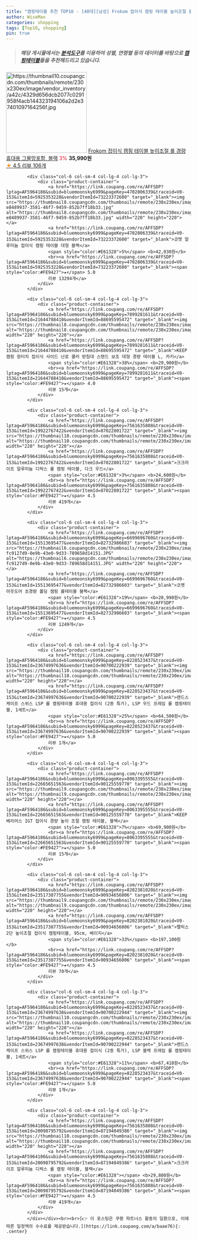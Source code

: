 ```yaml
---
title: "캠핑테이블 추천 TOP10 - [40대][남성] Frokom 접이식 캠핑 테이블 높이조절 롤 경량 휴대용 그물망포함, 블랙"
author: WiseMan
categories: shopping
tags: [Top10, shopping]
pin: true
---
```


> ##### 해당 게시물에서는 [**분석도구**](https://itemscout.io/)를 이용하여 **성별**, **연령별** 등의 데이터를 바탕으로 [**캠핑테이블**](https://link.coupang.com/a/baae76)들을 추천해드리고 있습니다.
<div class="container"><div class="row">
            <div class="col-6 col-sm-4 col-lg-4 col-lg-3">
                <div class="product-container">
                    <a href="https://link.coupang.com/re/AFFSDP?lptag=AF5964186&subid=bluemoonsky6999&pageKey=8054899359&traceid=V0-153&itemId=22603638649&vendorItemId=89645327721" target="_blank"><img src="https://thumbnail10.coupangcdn.com/thumbnails/remote/230x230ex/image/vendor_inventory/a42c/4329d656dcb2077c0291958f4acb144323194106a2d2e37401097164256f.jpg" alt="https://thumbnail10.coupangcdn.com/thumbnails/remote/230x230ex/image/vendor_inventory/a42c/4329d656dcb2077c0291958f4acb144323194106a2d2e37401097164256f.jpg" width="220" height="220"></a>
                    <a href="https://link.coupang.com/re/AFFSDP?lptag=AF5964186&subid=bluemoonsky6999&pageKey=8054899359&traceid=V0-153&itemId=22603638649&vendorItemId=89645327721" target="_blank">Frokom 접이식 캠핑 테이블 높이조절 롤 경량 휴대용 그물망포함, 블랙</a>
                    <span style="color:#E61328">3%</span> <b>35,990원</b>
                    <br><a href="https://link.coupang.com/re/AFFSDP?lptag=AF5964186&subid=bluemoonsky6999&pageKey=8054899359&traceid=V0-153&itemId=22603638649&vendorItemId=89645327721" target="_blank"><span style="color:#FE9427">★</span> 4.5
                    리뷰 106개</a>
                </div>
            </div>
            
            <div class="col-6 col-sm-4 col-lg-4 col-lg-3">
                <div class="product-container">
                    <a href="https://link.coupang.com/re/AFFSDP?lptag=AF5964186&subid=bluemoonsky6999&pageKey=4702806339&traceid=V0-153&itemId=5925353228&vendorItemId=73223372600" target="_blank"><img src="https://thumbnail8.coupangcdn.com/thumbnails/remote/230x230ex/image/retail/images/261057182673042-e8489937-3581-46f7-9459-852b7ff18b33.jpg" alt="https://thumbnail8.coupangcdn.com/thumbnails/remote/230x230ex/image/retail/images/261057182673042-e8489937-3581-46f7-9459-852b7ff18b33.jpg" width="220" height="220"></a>
                    <a href="https://link.coupang.com/re/AFFSDP?lptag=AF5964186&subid=bluemoonsky6999&pageKey=4702806339&traceid=V0-153&itemId=5925353228&vendorItemId=73223372600" target="_blank">코멧 알루미늄 접이식 캠핑 테이블 대형 블랙</a>
                    <span style="color:#E61328">5%</span> <b>42,030원</b>
                    <br><a href="https://link.coupang.com/re/AFFSDP?lptag=AF5964186&subid=bluemoonsky6999&pageKey=4702806339&traceid=V0-153&itemId=5925353228&vendorItemId=73223372600" target="_blank"><span style="color:#FE9427">★</span> 5.0
                    리뷰 13294개</a>
                </div>
            </div>
            
            <div class="col-6 col-sm-4 col-lg-4 col-lg-3">
                <div class="product-container">
                    <a href="https://link.coupang.com/re/AFFSDP?lptag=AF5964186&subid=bluemoonsky6999&pageKey=7899281611&traceid=V0-153&itemId=21644788410&vendorItemId=88695595472" target="_blank"><img src="https://thumbnail8.coupangcdn.com/thumbnails/remote/230x230ex/image/vendor_inventory/5271/7d0d823712c6b5e1b0ffb19ff6f555f4bae46b17ac2d547d9442112291f3.jpg" alt="https://thumbnail8.coupangcdn.com/thumbnails/remote/230x230ex/image/vendor_inventory/5271/7d0d823712c6b5e1b0ffb19ff6f555f4bae46b17ac2d547d9442112291f3.jpg" width="220" height="220"></a>
                    <a href="https://link.coupang.com/re/AFFSDP?lptag=AF5964186&subid=bluemoonsky6999&pageKey=7899281611&traceid=V0-153&itemId=21644788410&vendorItemId=88695595472" target="_blank">KEEP 캠핑 원터치 접이식 사이드 난로 쿨러 받침대 스탠드 보조 대형 경량 테이블 L, 카키</a>
                    <span style="color:#E61328">38%</span> <b>29,900원</b>
                    <br><a href="https://link.coupang.com/re/AFFSDP?lptag=AF5964186&subid=bluemoonsky6999&pageKey=7899281611&traceid=V0-153&itemId=21644788410&vendorItemId=88695595472" target="_blank"><span style="color:#FE9427">★</span> 4.0
                    리뷰 15개</a>
                </div>
            </div>
            
            <div class="col-6 col-sm-4 col-lg-4 col-lg-3">
                <div class="product-container">
                    <a href="https://link.coupang.com/re/AFFSDP?lptag=AF5964186&subid=bluemoonsky6999&pageKey=7561635808&traceid=V0-153&itemId=19922767422&vendorItemId=87022801722" target="_blank"><img src="https://thumbnail10.coupangcdn.com/thumbnails/remote/230x230ex/image/vendor_inventory/7a2e/8398e84b6c2b0a934ca1142ef95699bd736f2ea7e7d292f7397128ae9b22.jpg" alt="https://thumbnail10.coupangcdn.com/thumbnails/remote/230x230ex/image/vendor_inventory/7a2e/8398e84b6c2b0a934ca1142ef95699bd736f2ea7e7d292f7397128ae9b22.jpg" width="220" height="220"></a>
                    <a href="https://link.coupang.com/re/AFFSDP?lptag=AF5964186&subid=bluemoonsky6999&pageKey=7561635808&traceid=V0-153&itemId=19922767422&vendorItemId=87022801722" target="_blank">크크라이프 알루미늄 디럭스 롤 캠핑 테이블, 다크 우드</a>
                    <span style="color:#E61328">3%</span> <b>24,600원</b>
                    <br><a href="https://link.coupang.com/re/AFFSDP?lptag=AF5964186&subid=bluemoonsky6999&pageKey=7561635808&traceid=V0-153&itemId=19922767422&vendorItemId=87022801722" target="_blank"><span style="color:#FE9427">★</span> 4.5
                    리뷰 419개</a>
                </div>
            </div>
            
            <div class="col-6 col-sm-4 col-lg-4 col-lg-3">
                <div class="product-container">
                    <a href="https://link.coupang.com/re/AFFSDP?lptag=AF5964186&subid=bluemoonsky6999&pageKey=6699696760&traceid=V0-153&itemId=15513695477&vendorItemId=82732986603" target="_blank"><img src="https://thumbnail6.coupangcdn.com/thumbnails/remote/230x230ex/image/retail/images/5993213063399708-fc9127d9-0e9b-43e0-9d33-789658d14151.JPG" alt="https://thumbnail6.coupangcdn.com/thumbnails/remote/230x230ex/image/retail/images/5993213063399708-fc9127d9-0e9b-43e0-9d33-789658d14151.JPG" width="220" height="220"></a>
                    <a href="https://link.coupang.com/re/AFFSDP?lptag=AF5964186&subid=bluemoonsky6999&pageKey=6699696760&traceid=V0-153&itemId=15513695477&vendorItemId=82732986603" target="_blank">코멧 아웃도어 초경량 폴딩 캠핑 롤테이블 블랙</a>
                    <span style="color:#E61328">19%</span> <b>20,990원</b>
                    <br><a href="https://link.coupang.com/re/AFFSDP?lptag=AF5964186&subid=bluemoonsky6999&pageKey=6699696760&traceid=V0-153&itemId=15513695477&vendorItemId=82732986603" target="_blank"><span style="color:#FE9427">★</span> 4.5
                    리뷰 1249개</a>
                </div>
            </div>
            
            <div class="col-6 col-sm-4 col-lg-4 col-lg-3">
                <div class="product-container">
                    <a href="https://link.coupang.com/re/AFFSDP?lptag=AF5964186&subid=bluemoonsky6999&pageKey=8228523437&traceid=V0-153&itemId=23674997636&vendorItemId=90700222939" target="_blank"><img src="https://thumbnail10.coupangcdn.com/thumbnails/remote/230x230ex/image/vendor_inventory/1888/8dfa290fcbb1a37f4a27ae67e1a221136936368f19eb2da1b01c39bf72f1.jpg" alt="https://thumbnail10.coupangcdn.com/thumbnails/remote/230x230ex/image/vendor_inventory/1888/8dfa290fcbb1a37f4a27ae67e1a221136936368f19eb2da1b01c39bf72f1.jpg" width="220" height="220"></a>
                    <a href="https://link.coupang.com/re/AFFSDP?lptag=AF5964186&subid=bluemoonsky6999&pageKey=8228523437&traceid=V0-153&itemId=23674997636&vendorItemId=90700222939" target="_blank">랜드스케이프 스위스 LSP 롤 캠핑테이블 휴대용 접이식 (2종 특가), LSP 우드 프레임 롤 캠핑테이블, 1세트</a>
                    <span style="color:#E61328">25%</span> <b>64,500원</b>
                    <br><a href="https://link.coupang.com/re/AFFSDP?lptag=AF5964186&subid=bluemoonsky6999&pageKey=8228523437&traceid=V0-153&itemId=23674997636&vendorItemId=90700222939" target="_blank"><span style="color:#FE9427">★</span> 5.0
                    리뷰 1개</a>
                </div>
            </div>
            
            <div class="col-6 col-sm-4 col-lg-4 col-lg-3">
                <div class="product-container">
                    <a href="https://link.coupang.com/re/AFFSDP?lptag=AF5964186&subid=bluemoonsky6999&pageKey=8063395555&traceid=V0-153&itemId=22665651563&vendorItemId=90125559770" target="_blank"><img src="https://thumbnail9.coupangcdn.com/thumbnails/remote/230x230ex/image/vendor_inventory/6c95/6e9c09d6ee7859e05e972590b7aa24163163b9c4901bf0513ac1fa21ce77.jpg" alt="https://thumbnail9.coupangcdn.com/thumbnails/remote/230x230ex/image/vendor_inventory/6c95/6e9c09d6ee7859e05e972590b7aa24163163b9c4901bf0513ac1fa21ce77.jpg" width="220" height="220"></a>
                    <a href="https://link.coupang.com/re/AFFSDP?lptag=AF5964186&subid=bluemoonsky6999&pageKey=8063395555&traceid=V0-153&itemId=22665651563&vendorItemId=90125559770" target="_blank">KEEP 베리어스 IGT 접이식 경량 높이 조절 캠핑 테이블, 블랙</a>
                    <span style="color:#E61328">7%</span> <b>69,900원</b>
                    <br><a href="https://link.coupang.com/re/AFFSDP?lptag=AF5964186&subid=bluemoonsky6999&pageKey=8063395555&traceid=V0-153&itemId=22665651563&vendorItemId=90125559770" target="_blank"><span style="color:#FE9427">★</span> 5.0
                    리뷰 15개</a>
                </div>
            </div>
            
            <div class="col-6 col-sm-4 col-lg-4 col-lg-3">
                <div class="product-container">
                    <a href="https://link.coupang.com/re/AFFSDP?lptag=AF5964186&subid=bluemoonsky6999&pageKey=8202381020&traceid=V0-153&itemId=23517387755&vendorItemId=90934656006" target="_blank"><img src="https://thumbnail9.coupangcdn.com/thumbnails/remote/230x230ex/image/vendor_inventory/5ba8/a38db0b8937df58c87e8cd04debeda1ded2b244a47ce983f343005faeb77.jpg" alt="https://thumbnail9.coupangcdn.com/thumbnails/remote/230x230ex/image/vendor_inventory/5ba8/a38db0b8937df58c87e8cd04debeda1ded2b244a47ce983f343005faeb77.jpg" width="220" height="220"></a>
                    <a href="https://link.coupang.com/re/AFFSDP?lptag=AF5964186&subid=bluemoonsky6999&pageKey=8202381020&traceid=V0-153&itemId=23517387755&vendorItemId=90934656006" target="_blank">펠빅스 2단 높이조절 접이식 캠핑테이블, 95cm, 베이지</a>
                    <span style="color:#E61328">33%</span> <b>197,100원</b>
                    <br><a href="https://link.coupang.com/re/AFFSDP?lptag=AF5964186&subid=bluemoonsky6999&pageKey=8202381020&traceid=V0-153&itemId=23517387755&vendorItemId=90934656006" target="_blank"><span style="color:#FE9427">★</span> 4.5
                    리뷰 70개</a>
                </div>
            </div>
            
            <div class="col-6 col-sm-4 col-lg-4 col-lg-3">
                <div class="product-container">
                    <a href="https://link.coupang.com/re/AFFSDP?lptag=AF5964186&subid=bluemoonsky6999&pageKey=8228523437&traceid=V0-153&itemId=23674997638&vendorItemId=90700222944" target="_blank"><img src="https://thumbnail10.coupangcdn.com/thumbnails/remote/230x230ex/image/vendor_inventory/6283/a0d2404b5119b6316ce68ef706444d46e3585b24b54f4ffa5ada8265857f.jpg" alt="https://thumbnail10.coupangcdn.com/thumbnails/remote/230x230ex/image/vendor_inventory/6283/a0d2404b5119b6316ce68ef706444d46e3585b24b54f4ffa5ada8265857f.jpg" width="220" height="220"></a>
                    <a href="https://link.coupang.com/re/AFFSDP?lptag=AF5964186&subid=bluemoonsky6999&pageKey=8228523437&traceid=V0-153&itemId=23674997638&vendorItemId=90700222944" target="_blank">랜드스케이프 스위스 LSP 롤 캠핑테이블 휴대용 접이식 (2종 특가), LSP 블랙 프레임 롤 캠핑테이블, 1세트</a>
                    <span style="color:#E61328">11%</span> <b>67,410원</b>
                    <br><a href="https://link.coupang.com/re/AFFSDP?lptag=AF5964186&subid=bluemoonsky6999&pageKey=8228523437&traceid=V0-153&itemId=23674997638&vendorItemId=90700222944" target="_blank"><span style="color:#FE9427">★</span> 5.0
                    리뷰 1개</a>
                </div>
            </div>
            
            <div class="col-6 col-sm-4 col-lg-4 col-lg-3">
                <div class="product-container">
                    <a href="https://link.coupang.com/re/AFFSDP?lptag=AF5964186&subid=bluemoonsky6999&pageKey=7561635808&traceid=V0-153&itemId=20098795792&vendorItemId=87194049386" target="_blank"><img src="https://thumbnail10.coupangcdn.com/thumbnails/remote/230x230ex/image/vendor_inventory/6679/b69dad620fbfa97a79b6fa5cfee9a58869dd48afe876735544057b4e1148.png" alt="https://thumbnail10.coupangcdn.com/thumbnails/remote/230x230ex/image/vendor_inventory/6679/b69dad620fbfa97a79b6fa5cfee9a58869dd48afe876735544057b4e1148.png" width="220" height="220"></a>
                    <a href="https://link.coupang.com/re/AFFSDP?lptag=AF5964186&subid=bluemoonsky6999&pageKey=7561635808&traceid=V0-153&itemId=20098795792&vendorItemId=87194049386" target="_blank">크크라이프 알루미늄 디럭스 롤 캠핑 테이블, 블랙</a>
                    <span style="color:#E61328"></span> <b>29,800원</b>
                    <br><a href="https://link.coupang.com/re/AFFSDP?lptag=AF5964186&subid=bluemoonsky6999&pageKey=7561635808&traceid=V0-153&itemId=20098795792&vendorItemId=87194049386" target="_blank"><span style="color:#FE9427">★</span> 4.5
                    리뷰 419개</a>
                </div>
            </div>
            </div></div><br><br>[👉 이 포스팅은 쿠팡 파트너스 활동의 일환으로, 이에 따른 일정액의 수수료를 제공받습니다.](https://link.coupang.com/a/baae76){: .center}